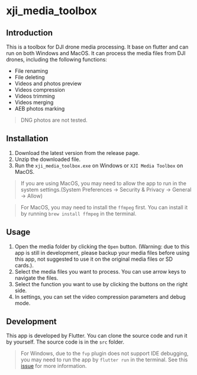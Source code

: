 # xji_media_toolbox

## Introduction
This is a toolbox for DJI drone media processing. It base on flutter and can run on both Windows and MacOS. It can process the media files from DJI drones, including the following functions:
- File renaming
- File deleting
- Videos and photos preview
- Videos compression
- Videos trimming
- Videos merging
- AEB photos marking

> DNG photos are not tested.


## Installation
1. Download the latest version from the release page.
2. Unzip the downloaded file.
3. Run the `xji_media_toolbox.exe` on Windows or `XJI Media Toolbox` on MacOS.

> If you are using MacOS, you may need to allow the app to run in the system settings.(System Preferences -> Security & Privacy -> General -> Allow)

> For MacOS, you may need to install the `ffmpeg` first. You can install it by running `brew install ffmpeg` in the terminal.

## Usage
1. Open the media folder by clicking the `Open` button. (Warning: due to this app is still in development, please backup your media files before using this app, not suggested to use it on the original media files or SD cards.).
2. Select the media files you want to process. You can use arrow keys to navigate the files.
3. Select the function you want to use by clicking the buttons on the right side.
4. In settings, you can set the video compression parameters and debug mode.

## Development
This app is developed by Flutter. You can clone the source code and run it by yourself. The source code is in the `src` folder.

> For Windows, due to the `fvp` plugin does not support IDE debugging, you may need to run the app by `flutter run` in the terminal. See this [issue](https://github.com/wang-bin/fvp/issues/125) for more information.